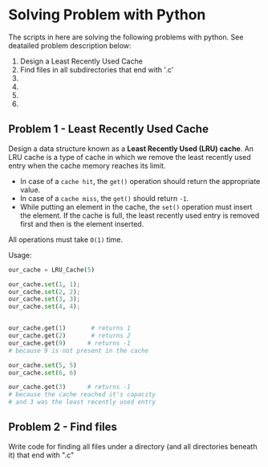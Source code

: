 # Solving Problem with Python

The scripts in here are solving the following problems with python. See deatailed problem description below:

1. Design a Least Recently Used Cache
2. Find files in all subdirectories that end with '.c'
3.
4.
5.
6.

## Problem 1 - Least Recently Used Cache

Design a data structure known as a **Least Recently Used (LRU) cache**. An LRU cache is a type of cache in which we remove the least recently used entry when the cache memory reaches its limit.

- In case of a `cache hit`, the `get()` operation should return the appropriate value.
- In case of a `cache miss`, the `get()` should return `-1`.
- While putting an element in the cache, the `set()` operation must insert the element. If the cache is full, the least recently used entry is removed first and then is the element inserted.

All operations must take `O(1)` time.

Usage:

```py
our_cache = LRU_Cache(5)

our_cache.set(1, 1);
our_cache.set(2, 2);
our_cache.set(3, 3);
our_cache.set(4, 4);


our_cache.get(1)       # returns 1
our_cache.get(2)       # returns 2
our_cache.get(9)      # returns -1
# because 9 is not present in the cache

our_cache.set(5, 5)
our_cache.set(6, 6)

our_cache.get(3)      # returns -1
# because the cache reached it's capacity
# and 3 was the least recently used entry
```

## Problem 2 - Find files

Write code for finding all files under a directory (and all directories beneath it) that end with ".c"
